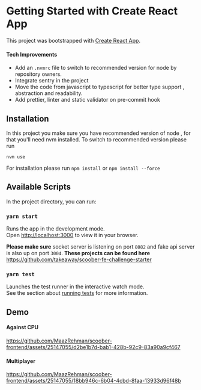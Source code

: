 # Getting Started with Create React App

This project was bootstrapped with [Create React App](https://github.com/facebook/create-react-app).


#### Tech Improvements

- Add an `.nvmrc` file to switch to recommended version for node by repository owners.
- Integrate sentry in the project
- Move the code from javascript to typescript for better type support , abstraction and readability.
- Add prettier, linter and static validator on pre-commit hook

## Installation
In this project you make sure you have recommended version of node , for that you'll need nvm installed.
To switch to recommended version please run 

`nvm use`

For installation please run
`npm install` or `npm install --force`

## Available Scripts

In the project directory, you can run:

### `yarn start`

Runs the app in the development mode.\
Open [http://localhost:3000](http://localhost:3000) to view it in your browser.

**Please make sure** socket server is listening on port `8082` and fake api server is also up on port `3004`. 
**These projects can be found here**
https://github.com/takeaway/scoober-fe-challenge-starter

### `yarn test`

Launches the test runner in the interactive watch mode.\
See the section about [running tests](https://facebook.github.io/create-react-app/docs/running-tests) for more information.

## Demo
#### Against CPU

https://github.com/MaazRehman/scoober-frontend/assets/25147055/d2be1b7d-bab1-428b-92c9-83a90a9cf467

#### Multiplayer 

https://github.com/MaazRehman/scoober-frontend/assets/25147055/18bb946c-6b04-4cbd-8faa-13933d96f48b




